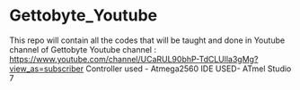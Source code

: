 # Gettobyte_Youtube
This repo will contain all the codes that will be taught and done in Youtube channel of Gettobyte
Youtube channel : https://www.youtube.com/channel/UCaRUL90bhP-TdCLUlla3gMg?view_as=subscriber
Controller used - Atmega2560
IDE USED- ATmel Studio 7
